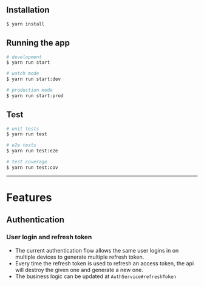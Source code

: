 ## Installation

```bash
$ yarn install
```

## Running the app

```bash
# development
$ yarn run start

# watch mode
$ yarn run start:dev

# production mode
$ yarn run start:prod
```

## Test

```bash
# unit tests
$ yarn run test

# e2e tests
$ yarn run test:e2e

# test coverage
$ yarn run test:cov
```

---

# Features

## Authentication

### User login and refresh token

- The current authentication flow allows the same user logins in on multiple devices to generate multiple refresh token.
- Every time the refresh token is used to refresh an access token, the api will destroy the given one and generate a new one.
- The business logic can be updated at `AuthService#refreshToken`
